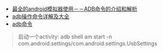 

- [最全的android模拟器使用－－ADB命令的介绍和解析](http://blog.csdn.net/swliao/article/details/6584112)
- [adb操作命令详解及大全](http://blog.csdn.net/janronehoo/article/details/6863772)
- [adb命令](http://blog.csdn.net/Javasus/article/details/49895089)
>	启动一个activity: adb shell am start -n com.android.settings/com.android.settings.UsbSettings
